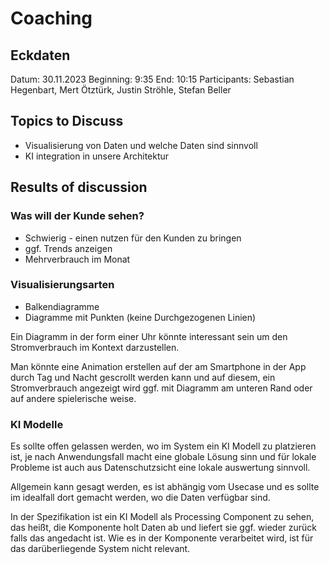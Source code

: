 # Coaching

## Eckdaten

Datum: 30.11.2023
Beginning: 9:35
End: 10:15
Participants: Sebastian Hegenbart, Mert Ötztürk, Justin Ströhle, Stefan Beller

## Topics to Discuss

- Visualisierung von Daten und welche Daten sind sinnvoll
- KI integration in unsere Architektur

## Results of discussion


### Was will der Kunde sehen?
- Schwierig - einen nutzen für den Kunden zu bringen
- ggf. Trends anzeigen
- Mehrverbrauch im Monat

### Visualisierungsarten

- Balkendiagramme
- Diagramme mit Punkten (keine Durchgezogenen Linien)

Ein Diagramm in der form einer Uhr könnte interessant sein um den Stromverbrauch im Kontext darzustellen.

Man könnte eine Animation erstellen auf der am Smartphone in der App durch Tag und Nacht gescrollt werden kann und auf diesem, ein Stromverbrauch angezeigt wird ggf. mit Diagramm am unteren Rand oder auf andere spielerische weise.

### KI Modelle

Es sollte offen gelassen werden, wo im System ein KI Modell zu platzieren ist, je nach Anwendungsfall macht eine globale Lösung sinn und für lokale Probleme ist auch aus Datenschutzsicht eine lokale auswertung sinnvoll.

Allgemein kann gesagt werden, es ist abhängig vom Usecase und es sollte im idealfall dort gemacht werden, wo die Daten verfügbar sind.

In der Spezifikation ist ein KI Modell als Processing Component zu sehen, das heißt, die Komponente holt Daten ab und liefert sie ggf. wieder zurück falls das angedacht ist. Wie es in der Komponente verarbeitet wird, ist für das darüberliegende System nicht relevant.

